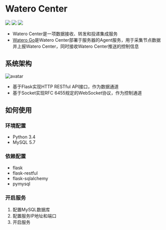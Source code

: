 # Watero Center

![](https://img.shields.io/badge/version-1.0-orange.svg)
[![](https://img.shields.io/github/license/Qinnnnnn/Watero_Center.svg)](https://github.com/Qinnnnnn/Watero_Center/blob/master/LICENSE)
![](https://img.shields.io/badge/python-3.7-blue.svg)
* Watero Center是一项数据接收、转发和投递集成服务
* [Watero Go](https://github.com/Qinnnnnn/Watero_Go)是Watero Center部署于服务器的Agent服务，用于采集节点数据并上报Watero Center，同时接收Watero Center推送的控制信息

## 系统架构

![avatar](https://github.com/Qinnnnnn/Watero_Center/blob/master/Watero_Center系统架构.jpg)
* 基于Flask实现HTTP RESTful API接口，作为数据通道
* 基于Socket实现RFC 6455规定的WebSocket协议，作为控制通道

## 如何使用

### 环境配置

* Python 3.4
* MySQL 5.7

### 依赖配置

* flask
* flask-restful
* flask-sqlalchemy
* pymysql

### 开启服务

1. 配置MySQL数据库
2. 配置服务IP地址和端口
3. 开启服务
